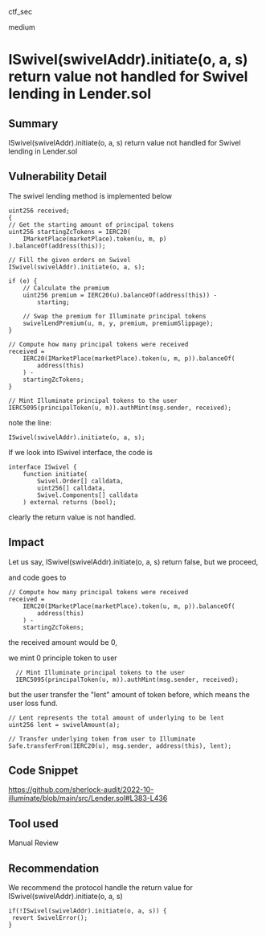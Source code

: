 ctf_sec

medium

# ISwivel(swivelAddr).initiate(o, a, s) return value not handled for Swivel lending in Lender.sol

## Summary

ISwivel(swivelAddr).initiate(o, a, s) return value not handled for Swivel lending in Lender.sol

## Vulnerability Detail

The swivel lending method is implemented below

```solidity
uint256 received;
{
// Get the starting amount of principal tokens
uint256 startingZcTokens = IERC20(
    IMarketPlace(marketPlace).token(u, m, p)
).balanceOf(address(this));

// Fill the given orders on Swivel
ISwivel(swivelAddr).initiate(o, a, s);

if (e) {
    // Calculate the premium
    uint256 premium = IERC20(u).balanceOf(address(this)) -
        starting;

    // Swap the premium for Illuminate principal tokens
    swivelLendPremium(u, m, y, premium, premiumSlippage);
}

// Compute how many principal tokens were received
received =
    IERC20(IMarketPlace(marketPlace).token(u, m, p)).balanceOf(
        address(this)
    ) -
    startingZcTokens;
}

// Mint Illuminate principal tokens to the user
IERC5095(principalToken(u, m)).authMint(msg.sender, received);
```

note the line:

```solidity
ISwivel(swivelAddr).initiate(o, a, s);
```

If we look into ISwivel interface, the code is

```solidity
interface ISwivel {
    function initiate(
        Swivel.Order[] calldata,
        uint256[] calldata,
        Swivel.Components[] calldata
    ) external returns (bool);
```

clearly the return value is not handled.

## Impact

Let us say, ISwivel(swivelAddr).initiate(o, a, s) return false, but we proceed,

and code goes to

```solidity
// Compute how many principal tokens were received
received =
    IERC20(IMarketPlace(marketPlace).token(u, m, p)).balanceOf(
        address(this)
    ) -
    startingZcTokens;
```

the received amount would be 0,

we mint 0 principle token to user

```solidity
  // Mint Illuminate principal tokens to the user
  IERC5095(principalToken(u, m)).authMint(msg.sender, received);
```

but the user transfer the "lent" amount of token before, which means the user loss fund.

```solidity
// Lent represents the total amount of underlying to be lent
uint256 lent = swivelAmount(a);

// Transfer underlying token from user to Illuminate
Safe.transferFrom(IERC20(u), msg.sender, address(this), lent);
```

## Code Snippet

https://github.com/sherlock-audit/2022-10-illuminate/blob/main/src/Lender.sol#L383-L436

## Tool used

Manual Review

## Recommendation

We recommend the protocol handle the return value for ISwivel(swivelAddr).initiate(o, a, s)

```solidity
if(!ISwivel(swivelAddr).initiate(o, a, s)) {
 revert SwivelError();
}
```
